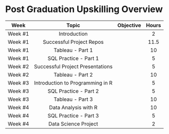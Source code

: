 # Post Graduation Upskilling Overview



| Week | Topic | Objective | Hours |
| :---: | :---: | :---: | :---: | 
| Week #1 | Introduction | | 2 |
| Week #1 | Successful Project Repos |  | 11.5 |
| Week #1 | Tableau - Part 1 |  | 10 |
| Week #1 | SQL Practice - Part 1 |  | 5 |
| Week #2 | Successful Project Presentations | | 5 |
| Week #2 | Tableau - Part 2 |  | 10 |
| Week #3 | Introduction to Programming in R |  | 5 |
| Week #3 | SQL Practice - Part 2 |  | 5 |
| Week #3 | Tableau - Part 3 | | 10 |
| Week #4 | Data Analysis with R | | 10 |
| Week #4 | SQL Practice - Part 3 |  | 5 |
| Week #4 | Data Science Project | | 2 |

